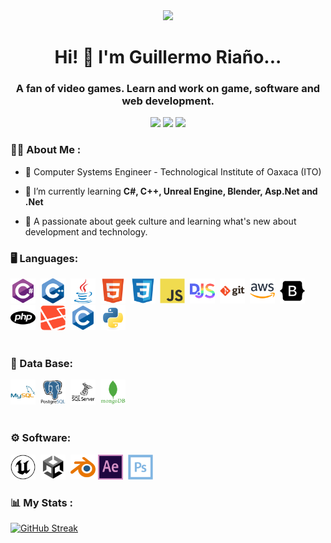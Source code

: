 <div id="header" align="center">
    <img src="https://media.giphy.com/media/SJle9EuvPEb16/giphy.gif" width="200" />
    <h1 align="center">Hi! 👋 I'm Guillermo Riaño...</h1>
    <h3 align="center">A fan of video games. Learn and work on game, software and web development. </h3>
</div>

<div align="center"> 
    <a href="https://www.instagram.com/guille_dark/" target="_blank"><img src="https://img.shields.io/badge/-Instagram-%23E4405F?style=for-the-badge&logo=instagram&logoColor=white" target="_blank"></a>
    <a href = "https://www.linkedin.com/in/guillermo-ria%C3%B1o/"><img src="https://img.shields.io/badge/-Linkedin-blue?style=for-the-badge&logo=linkedin&logoColor=white" target="_blank"></a>
    <a href = "mailto:guilledark17@gmail.com"><img src="https://img.shields.io/badge/-Gmail-%23333?style=for-the-badge&logo=gmail&logoColor=white" target="_blank"></a>
</div>

### 👨‍💻 About Me :

- 📝 Computer Systems Engineer - Technological Institute of Oaxaca (ITO)

- 🌱 I’m currently learning **C#, C++, Unreal Engine, Blender, Asp.Net and .Net**

- 🚀 A passionate about geek culture and learning what's new about development and technology.

<div align="left">
    <h3>🖥️ Languages: </h3>
    <div>
        <img src="https://github.com/devicons/devicon/blob/master/icons/csharp/csharp-original.svg" title="C#" alt="C#" width="40" height="40"/>&nbsp;
        <img src="https://github.com/devicons/devicon/blob/master/icons/cplusplus/cplusplus-original.svg" title="C++" alt="C++" width="40" height="40"/>&nbsp;
        <img src="https://github.com/devicons/devicon/blob/master/icons/java/java-original.svg"  title="Java" alt="Java" width="40" height="40"/>&nbsp;
        <img src="https://github.com/devicons/devicon/blob/master/icons/html5/html5-original.svg" title="HTML5" alt="HTML" width="40" height="40"/>&nbsp;
        <img src="https://github.com/devicons/devicon/blob/master/icons/css3/css3-original.svg"  title="CSS3" alt="CSS" width="40" height="40"/>&nbsp;
        <img src="https://github.com/devicons/devicon/blob/master/icons/javascript/javascript-original.svg" title="JavaScript" alt="JavaScript" width="40" height="40"/>&nbsp;
        <img src="https://github.com/devicons/devicon/blob/master/icons/discordjs/discordjs-original.svg" title="DiscordJS" alt="DiscordJS" width="40" height="40"/>&nbsp;
        <img src="https://github.com/devicons/devicon/blob/master/icons/git/git-original-wordmark.svg" title="Git" **alt="Git" width="40" height="40"/>&nbsp;
        <img src="https://github.com/devicons/devicon/blob/master/icons/amazonwebservices/amazonwebservices-original-wordmark.svg" title="AWS" **alt="AWS" width="40" height="40"/>&nbsp;
        <img src="https://github.com/devicons/devicon/blob/master/icons/bootstrap/bootstrap-plain.svg" title="Bootstrap" alt="Bootstrap" width="40" height="40"/>&nbsp;
        <img src="https://github.com/devicons/devicon/blob/master/icons/php/php-plain.svg" title="PHP" **alt="PHP" width="40" height="40"/>&nbsp;
        <img src="https://github.com/devicons/devicon/blob/master/icons/laravel/laravel-plain.svg" title="Laravel" **alt="Laravel" width="40" height="40"/>&nbsp;
        <img src="https://github.com/devicons/devicon/blob/master/icons/c/c-original.svg" title="C" **alt="C" width="40" height="40"/>&nbsp;
        <img src="https://github.com/devicons/devicon/blob/master/icons/python/python-original.svg" title="Python" **alt="Python" width="40" height="40"/>&nbsp;
    </div>
    <br>
    <h3>📰 Data Base: </h3>
    <div>
        <img src="https://github.com/devicons/devicon/blob/master/icons/mysql/mysql-original-wordmark.svg" title="MySQL"  alt="MySQL" width="40" height="40"/>&nbsp;
        <img src="https://github.com/devicons/devicon/blob/master/icons/postgresql/postgresql-original-wordmark.svg" title="PostgreSQL" **alt="PostgreSQL" width="40" height="40"/>&nbsp;
        <img src="https://github.com/devicons/devicon/blob/master/icons/microsoftsqlserver/microsoftsqlserver-plain-wordmark.svg" title="SQLServer" **alt="SQLServer" width="40" height="40"/>&nbsp;
        <img src="https://github.com/devicons/devicon/blob/master/icons/mongodb/mongodb-plain-wordmark.svg" title="MongoDB" **alt="MongoDB" width="40" height="40"/>&nbsp;
    </div>
    <br>
    <h3>⚙️ Software: </h3>
    <div>
        <img src="https://github.com/devicons/devicon/blob/master/icons/unrealengine/unrealengine-original.svg" title="Unreal Engine"  alt="UE" width="40" height="40"/>&nbsp;
        <img src="https://github.com/devicons/devicon/blob/master/icons/unity/unity-original.svg" title="Unity"  alt="Unity" width="40" height="40"/>&nbsp;
        <img src="https://github.com/devicons/devicon/blob/master/icons/blender/blender-original.svg" title="Blender" **alt="Blender" width="40" height="40"/>
        <img src="https://github.com/devicons/devicon/blob/master/icons/aftereffects/aftereffects-original.svg" title="After Effects"  alt="AE" width="40" height="40"/>&nbsp;
        <img src="https://github.com/devicons/devicon/blob/master/icons/photoshop/photoshop-line.svg" title="Photoshop"  alt="Photoshop" width="40" height="40"/>&nbsp;
    </div>
</div>

### 📊 My Stats :

[![GitHub Streak](http://github-readme-streak-stats.herokuapp.com?user=DarkyGr&theme=dark&border_radius=10)](https://git.io/streak-stats)
